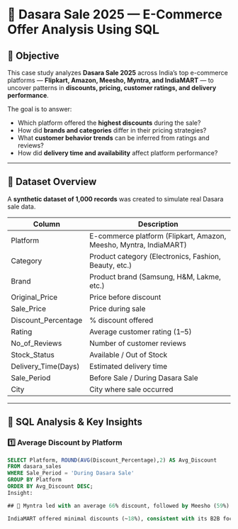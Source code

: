 
# 💼 Dasara Sale 2025 — E-Commerce Offer Analysis Using SQL

## 🧭 Objective
This case study analyzes **Dasara Sale 2025** across India’s top e-commerce platforms — **Flipkart, Amazon, Meesho, Myntra, and IndiaMART** — to uncover patterns in **discounts, pricing, customer ratings, and delivery performance**.

The goal is to answer:
- Which platform offered the **highest discounts** during the sale?  
- How did **brands and categories** differ in their pricing strategies?  
- What **customer behavior trends** can be inferred from ratings and reviews?  
- How did **delivery time and availability** affect platform performance?

---

## 🧩 Dataset Overview
A **synthetic dataset of 1,000 records** was created to simulate real Dasara sale data.

| Column | Description |
|--------|--------------|
| Platform | E-commerce platform (Flipkart, Amazon, Meesho, Myntra, IndiaMART) |
| Category | Product category (Electronics, Fashion, Beauty, etc.) |
| Brand | Product brand (Samsung, H&M, Lakme, etc.) |
| Original_Price | Price before discount |
| Sale_Price | Price during sale |
| Discount_Percentage | % discount offered |
| Rating | Average customer rating (1–5) |
| No_of_Reviews | Number of customer reviews |
| Stock_Status | Available / Out of Stock |
| Delivery_Time(Days) | Estimated delivery time |
| Sale_Period | Before Sale / During Dasara Sale |
| City | City where sale occurred |

---

## 🧮 SQL Analysis & Key Insights

### 1️⃣ Average Discount by Platform
```sql
SELECT Platform, ROUND(AVG(Discount_Percentage),2) AS Avg_Discount
FROM dasara_sales
WHERE Sale_Period = 'During Dasara Sale'
GROUP BY Platform
ORDER BY Avg_Discount DESC;
Insight:

## 🥇 Myntra led with an average 66% discount, followed by Meesho (59%) and Flipkart (55%).

IndiaMART offered minimal discounts (~18%), consistent with its B2B focus.
